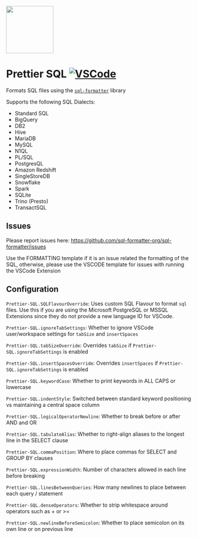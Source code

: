<a href='https://github.com/sql-formatter-org/sql-formatter'><img src="https://raw.githubusercontent.com/sql-formatter-org/sql-formatter-vscode/master/prettier-sql-clean.png" width="128"/></a>

# Prettier SQL [![VSCode](https://img.shields.io/visual-studio-marketplace/v/inferrinizzard.prettier-sql-vscode?label=vscode)](https://marketplace.visualstudio.com/items?itemName=inferrinizzard.prettier-sql-vscode)

Formats SQL files using the [`sql-formatter`](https://github.com/sql-formatter-org/sql-formatter) library

Supports the following SQL Dialects:

- Standard SQL
- BigQuery
- DB2
- Hive
- MariaDB
- MySQL
- N1QL
- PL/SQL
- PostgresQL
- Amazon Redshift
- SingleStoreDB
- Snowflake
- Spark
- SQLite
- Trino (Presto)
- TransactSQL

## Issues

Please report issues here: https://github.com/sql-formatter-org/sql-formatter/issues

Use the FORMATTING template if it is an issue related the formatting of the SQL, otherwise, please use the VSCODE template for issues with running the VSCode Extension

## Configuration

`Prettier-SQL.SQLFlavourOverride`: Uses custom SQL Flavour to format `sql` files. Use this if you are using the Microsoft PostgreSQL or MSSQL Extensions since they do not provide a new language ID for VSCode.

`Prettier-SQL.ignoreTabSettings`: Whether to ignore VSCode user/workspace settings for `tabSize` and `insertSpaces`

`Prettier-SQL.tabSizeOverride`: Overrides `tabSize` if `Prettier-SQL.ignoreTabSettings` is enabled

`Prettier-SQL.insertSpacesOverride`: Overrides `insertSpaces` if `Prettier-SQL.ignoreTabSettings` is enabled

`Prettier-SQL.keywordCase`: Whether to print keywords in ALL CAPS or lowercase

`Prettier-SQL.indentStyle`: Switched between standard keyword positioning vs maintaining a central space column

`Prettier-SQL.logicalOperatorNewline`: Whether to break before or after AND and OR

`Prettier-SQL.tabulateAlias`: Whether to right-align aliases to the longest line in the SELECT clause

`Prettier-SQL.commaPosition`: Where to place commas for SELECT and GROUP BY clauses

`Prettier-SQL.expressionWidth`: Number of characters allowed in each line before breaking

`Prettier-SQL.linesBetweenQueries`: How many newlines to place between each query / statement

`Prettier-SQL.denseOperators`: Whether to strip whitespace around operators such as + or >=

`Prettier-SQL.newlineBeforeSemicolon`: Whether to place semicolon on its own line or on previous line
